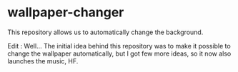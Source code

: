 # wallpaper-changer
This repository allows us to automatically change the background.

Edit : Well... The initial idea behind this repository was to make it possible to change the wallpaper automatically, but I got few more ideas, so it now also launches the music, HF.
